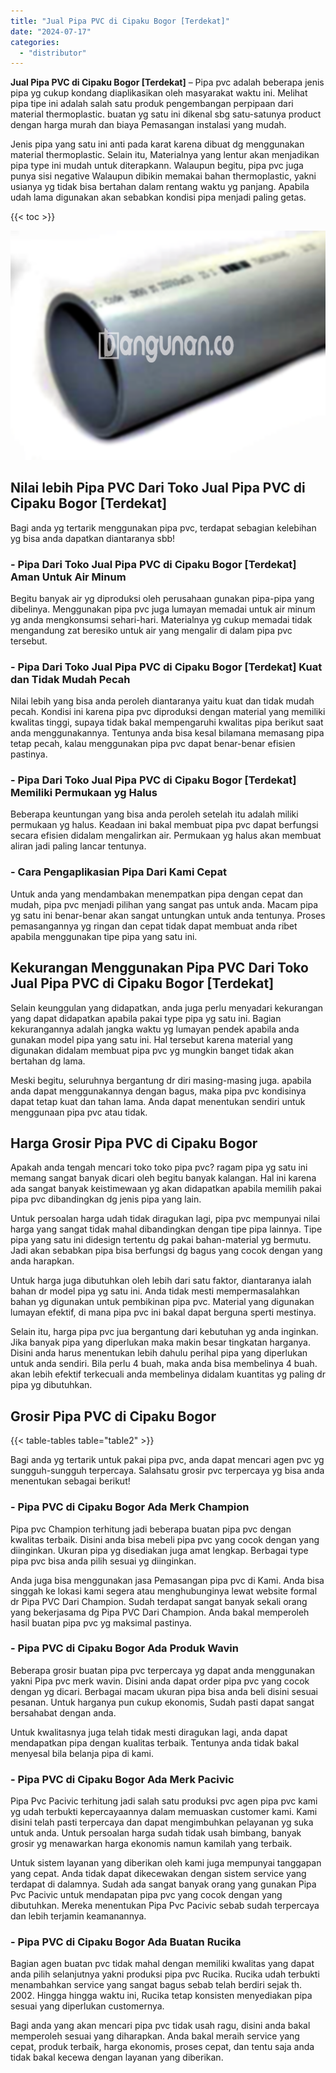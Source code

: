 ```yaml
---
title: "Jual Pipa PVC di Cipaku Bogor [Terdekat]"
date: "2024-07-17"
categories: 
  - "distributor"
---
```


**Jual Pipa PVC di Cipaku Bogor \[Terdekat\]** – Pipa pvc adalah beberapa jenis pipa yg cukup kondang diaplikasikan oleh masyarakat waktu ini. Melihat pipa tipe ini adalah salah satu produk pengembangan perpipaan dari material thermoplastic. buatan yg satu ini dikenal sbg satu-satunya product dengan harga murah dan biaya Pemasangan instalasi yang mudah.

Jenis pipa yang satu ini anti pada karat karena dibuat dg menggunakan material thermoplastic. Selain itu, Materialnya yang lentur akan menjadikan pipa type ini mudah untuk diterapkann. Walaupun begitu, pipa pvc juga punya sisi negative Walaupun dibikin memakai bahan thermoplastic, yakni usianya yg tidak bisa bertahan dalam rentang waktu yg panjang. Apabila udah lama digunakan akan sebabkan kondisi pipa menjadi paling getas.

{{< toc >}}

![](/images/jaul-pipa-pvc-65.png)

## Nilai lebih Pipa PVC Dari Toko Jual Pipa PVC di Cipaku Bogor \[Terdekat\]

Bagi anda yg tertarik menggunakan pipa pvc, terdapat sebagian kelebihan yg bisa anda dapatkan diantaranya sbb!

### \- Pipa Dari Toko Jual Pipa PVC di Cipaku Bogor \[Terdekat\] Aman Untuk Air Minum

Begitu banyak air yg diproduksi oleh perusahaan gunakan pipa-pipa yang dibelinya. Menggunakan pipa pvc juga lumayan memadai untuk air minum yg anda mengkonsumsi sehari-hari. Materialnya yg cukup memadai tidak mengandung zat beresiko untuk air yang mengalir di dalam pipa pvc tersebut.

### \- Pipa Dari Toko Jual Pipa PVC di Cipaku Bogor \[Terdekat\] Kuat dan Tidak Mudah Pecah

Nilai lebih yang bisa anda peroleh diantaranya yaitu kuat dan tidak mudah pecah. Kondisi ini karena pipa pvc diproduksi dengan material yang memiliki kwalitas tinggi, supaya tidak bakal mempengaruhi kwalitas pipa berikut saat anda menggunakannya. Tentunya anda bisa kesal bilamana memasang pipa tetap pecah, kalau menggunakan pipa pvc dapat benar-benar efisien pastinya.

### \- Pipa Dari Toko Jual Pipa PVC di Cipaku Bogor \[Terdekat\] Memiliki Permukaan yg Halus

Beberapa keuntungan yang bisa anda peroleh setelah itu adalah miliki permukaan yg halus. Keadaan ini bakal membuat pipa pvc dapat berfungsi secara efisien didalam mengalirkan air. Permukaan yg halus akan membuat aliran jadi paling lancar tentunya.

### \- Cara Pengaplikasian Pipa Dari Kami Cepat

Untuk anda yang mendambakan menempatkan pipa dengan cepat dan mudah, pipa pvc menjadi pilihan yang sangat pas untuk anda. Macam pipa yg satu ini benar-benar akan sangat untungkan untuk anda tentunya. Proses pemasangannya yg ringan dan cepat tidak dapat membuat anda ribet apabila menggunakan tipe pipa yang satu ini.

## Kekurangan Menggunakan Pipa PVC Dari Toko Jual Pipa PVC di Cipaku Bogor \[Terdekat\]

Selain keunggulan yang didapatkan, anda juga perlu menyadari kekurangan yang dapat didapatkan apabila pakai type pipa yg satu ini. Bagian kekurangannya adalah jangka waktu yg lumayan pendek apabila anda gunakan model pipa yang satu ini. Hal tersebut karena material yang digunakan didalam membuat pipa pvc yg mungkin banget tidak akan bertahan dg lama.

Meski begitu, seluruhnya bergantung dr diri masing-masing juga. apabila anda dapat menggunakannya dengan bagus, maka pipa pvc kondisinya dapat tetap kuat dan tahan lama. Anda dapat menentukan sendiri untuk menggunaan pipa pvc atau tidak.

## Harga Grosir Pipa PVC di Cipaku Bogor

Apakah anda tengah mencari toko toko pipa pvc? ragam pipa yg satu ini memang sangat banyak dicari oleh begitu banyak kalangan. Hal ini karena ada sangat banyak keistimewaan yg akan didapatkan apabila memilih pakai pipa pvc dibandingkan dg jenis pipa yang lain.

Untuk persoalan harga udah tidak diragukan lagi, pipa pvc mempunyai nilai harga yang sangat tidak mahal dibandingkan dengan tipe pipa lainnya. Tipe pipa yang satu ini didesign tertentu dg pakai bahan-material yg bermutu. Jadi akan sebabkan pipa bisa berfungsi dg bagus yang cocok dengan yang anda harapkan.

Untuk harga juga dibutuhkan oleh lebih dari satu faktor, diantaranya ialah bahan dr model pipa yg satu ini. Anda tidak mesti mempermasalahkan bahan yg digunakan untuk pembikinan pipa pvc. Material yang digunakan lumayan efektif, di mana pipa pvc ini bakal dapat berguna sperti mestinya.

Selain itu, harga pipa pvc jua bergantung dari kebutuhan yg anda inginkan. Jika banyak pipa yang diperlukan maka makin besar tingkatan harganya. Disini anda harus menentukan lebih dahulu perihal pipa yang diperlukan untuk anda sendiri. Bila perlu 4 buah, maka anda bisa membelinya 4 buah. akan lebih efektif terkecuali anda membelinya didalam kuantitas yg paling dr pipa yg dibutuhkan.

## Grosir Pipa PVC di Cipaku Bogor

{{< table-tables table="table2" >}}

Bagi anda yg tertarik untuk pakai pipa pvc, anda dapat mencari agen pvc yg sungguh-sungguh terpercaya. Salahsatu grosir pvc terpercaya yg bisa anda menentukan sebagai berikut!

### \- Pipa PVC di Cipaku Bogor Ada Merk Champion

Pipa pvc Champion terhitung jadi beberapa buatan pipa pvc dengan kwalitas terbaik. Disini anda bisa mebeli pipa pvc yang cocok dengan yang diinginkan. Ukuran pipa yg disediakan juga amat lengkap. Berbagai type pipa pvc bisa anda pilih sesuai yg diinginkan.

Anda juga bisa menggunakan jasa Pemasangan pipa pvc di Kami. Anda bisa singgah ke lokasi kami segera atau menghubunginya lewat website formal dr Pipa PVC Dari Champion. Sudah terdapat sangat banyak sekali orang yang bekerjasama dg Pipa PVC Dari Champion. Anda bakal memperoleh hasil buatan pipa pvc yg maksimal pastinya.

### \- Pipa PVC di Cipaku Bogor Ada Produk Wavin

Beberapa grosir buatan pipa pvc terpercaya yg dapat anda menggunakan yakni Pipa pvc merk wavin. Disini anda dapat order pipa pvc yang cocok dengan yg dicari. Berbagai macam ukuran pipa bisa anda beli disini sesuai pesanan. Untuk harganya pun cukup ekonomis, Sudah pasti dapat sangat bersahabat dengan anda.

Untuk kwalitasnya juga telah tidak mesti diragukan lagi, anda dapat mendapatkan pipa dengan kualitas terbaik. Tentunya anda tidak bakal menyesal bila belanja pipa di kami.

### \- Pipa PVC di Cipaku Bogor Ada Merk Pacivic

Pipa Pvc Pacivic terhitung jadi salah satu produksi pvc agen pipa pvc kami yg udah terbukti kepercayaannya dalam memuaskan customer kami. Kami disini telah pasti terpercaya dan dapat mengimbuhkan pelayanan yg suka untuk anda. Untuk persoalan harga sudah tidak usah bimbang, banyak grosir yg menawarkan harga ekonomis namun kamilah yang terbaik.

Untuk sistem layanan yang diberikan oleh kami juga mempunyai tanggapan yang cepat. Anda tidak dapat dikecewakan dengan sistem service yang terdapat di dalamnya. Sudah ada sangat banyak orang yang gunakan Pipa Pvc Pacivic untuk mendapatan pipa pvc yang cocok dengan yang dibutuhkan. Mereka menentukan Pipa Pvc Pacivic sebab sudah terpercaya dan lebih terjamin keamanannya.

### \- Pipa PVC di Cipaku Bogor Ada Buatan Rucika

Bagian agen buatan pvc tidak mahal dengan memiliki kwalitas yang dapat anda pilih selanjutnya yakni produksi pipa pvc Rucika. Rucika udah terbukti menambahkan service yang sangat bagus sebab telah berdiri sejak th. 2002. Hingga hingga waktu ini, Rucika tetap konsisten menyediakan pipa sesuai yang diperlukan customernya.

Bagi anda yang akan mencari pipa pvc tidak usah ragu, disini anda bakal memperoleh sesuai yang diharapkan. Anda bakal meraih service yang cepat, produk terbaik, harga ekonomis, proses cepat, dan tentu saja anda tidak bakal kecewa dengan layanan yang diberikan.
